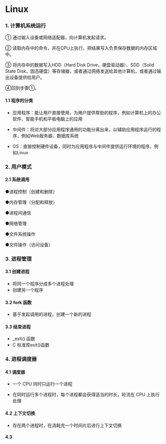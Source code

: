# Linux

### 1. 计算机系统运行

① 通过输入设备或网络适配器，向计算机发起请求。

② 读取内存中的命令，并在CPU上执行，把结果写入负责保存数据的内存区域中。

③ 将内存中的数据写入HDD（Hard Disk Drive，硬盘驱动器）、SDD（Solid State Disk，固态硬盘）等存储器，或者通过网络发送给其他计算机，或者通过输出设备提供给用户。

④回到步骤①。

#### 1.1 程序的分类

- 应用程序：能让用户直接使用，为用户提供帮助的程序，例如计算机上的办公软件、智能手机和平板电脑上的应用

- 中间件：将对大部分应用程序通用的功能分离出来，以辅助应用程序运行的程序，例如Web服务器、数据库系统
- OS：直接控制硬件设备，同时为应用程序与中间件提供运行环境的程序，例如Linux

### 2. 用户模式

#### 2.1 系统调用

●进程控制（创建和删除）

●内存管理（分配和释放）

●进程间通信

●网络管理

●文件系统操作

●文件操作（访问设备）

### 3. 进程管理

#### 3.1 创建进程

- 将同一个程序分成多个进程处理
- 创建另一个程序

#### 3.2 fork 函数

- 基于发起调用的进程，创建一个新的进程

#### 3.3 结束进程

- _exit() 函数
- C 标准库exit()函数

### 4. 进程调度器

#### 4.1 调度器

- 一个 CPU 同时只运行一个进程

- 在同时运行多个进程时，每个进程都会获得适当的时长，轮流在 CPU 上执行处理

#### 4.2 上下文切换

- 存在两个进程时，在消耗完一个时间片后进行上下文切换

#### 4.3 
